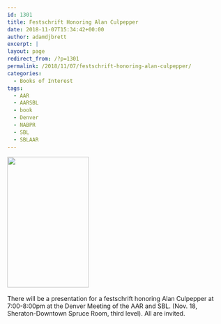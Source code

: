 ```yaml
---
id: 1301
title: Festschrift Honoring Alan Culpepper
date: 2018-11-07T15:34:42+00:00
author: adamdjbrett
excerpt: |
layout: page
redirect_from: /?p=1301
permalink: /2018/11/07/festschrift-honoring-alan-culpepper/
categories:
  - Books of Interest
tags:
  - AAR
  - AARSBL
  - book
  - Denver
  - NABPR
  - SBL
  - SBLAAR
---
```

[<img class="alignleft size-medium wp-image-1302" src="/wp-content/uploads/2018/11/festschrift-Alan-Culpepper-187x300.jpg" alt="" width="187" height="300" srcset="/wp-content/uploads/2018/11/festschrift-Alan-Culpepper-187x300.jpg 187w, /wp-content/uploads/2018/11/festschrift-Alan-Culpepper.jpg 505w" sizes="(max-width: 187px) 100vw, 187px" />](/wp-content/uploads/2018/11/festschrift-Alan-Culpepper.jpg)

There will be a presentation for a festschrift honoring Alan Culpepper at 7:00-8:00pm at the Denver Meeting of the AAR and SBL. (Nov. 18, Sheraton-Downtown Spruce Room, third level). All are invited.
